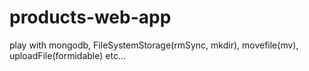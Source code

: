 # products-web-app
play with mongodb, FileSystemStorage(rmSync, mkdir), movefile(mv), uploadFile(formidable) etc... 
